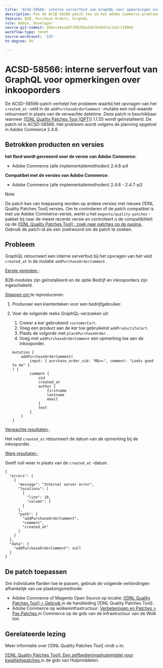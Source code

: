 ```yaml
---
title: 'ACSD-58566: interne serverfout van GraphQL voor opmerkingen over inkooporders'
description: Pas de ACSD-58566-patch toe om het Adobe Commerce-probleem te verhelpen, waarbij GraphQL een interne serverfout retourneert bij het opvragen van het ` created_at'-veld in de addPurchaseOrderComment-mutatie.
feature: B2B, Purchase Orders, GraphQL
role: Admin, Developer
source-git-commit: 3b8cc44ea8d71982b8a2eb76d9d7ec2a5c3180b0
workflow-type: tm+mt
source-wordcount: '335'
ht-degree: 0%

---
```


# ACSD-58566: interne serverfout van GraphQL voor opmerkingen over inkooporders

De ACSD-58566-patch verhelpt het probleem waarbij het opvragen van het `created_at` -veld in de `addPurchaseOrderComment` -mutatie een null-waarde retourneert in plaats van de verwachte datetime. Deze patch is beschikbaar wanneer [[!DNL Quality Patches Tool (QPT)]](/help/tools/quality-patches-tool/quality-patches-tool-to-self-serve-quality-patches.md) 1.1.55 wordt geïnstalleerd. De patch-id is ACSD-58566. Het probleem wordt volgens de planning opgelost in Adobe Commerce 2.4.8.

## Betrokken producten en versies

**het flard wordt gecreeerd voor de versie van Adobe Commerce:**

* Adobe Commerce (alle implementatiemethoden) 2.4.6-p4

**Compatibel met de versies van Adobe Commerce:**

* Adobe Commerce (alle implementatiemethoden) 2.4.6 - 2.4.7-p3

>[!NOTE]
>
>De patch kan van toepassing worden op andere versies met nieuwe [!DNL Quality Patches Tool] versies. Om te controleren of de patch compatibel is met uw Adobe Commerce-versie, werkt u het `magento/quality-patches` -pakket bij naar de meest recente versie en controleert u de compatibiliteit op de [[!DNL Quality Patches Tool] : zoek naar patches op de pagina ](https://experienceleague.adobe.com/tools/commerce-quality-patches/index.html) . Gebruik de patch-id als een zoekwoord om de patch te zoeken.

## Probleem

GraphQL retourneert een interne serverfout bij het opvragen van het veld `created_at` in de mutatie `addPurchaseOrderComment` .

<u> Eerste vereisten </u>:

B2B-modules zijn geïnstalleerd en de optie Bedrijf en inkooporders zijn ingeschakeld.

<u> Stappen om </u> te reproduceren:

1. Produceer een klantenteken voor een bedrijfgebruiker.
1. Voer de volgende reeks GraphQL-verzoeken uit:
   1. Creeer a *kar* gebruikend `customerCart`.
   1. Voeg een product aan de *kar* toe gebruikend `addProductsToCart`.
   1. Plaats de volgorde met `placePurchaseOrder` .
   1. Voeg met `addPurchaseOrderComment` een opmerking toe aan de inkooporder.

   ```
   mutation {
       addPurchaseOrderComment(
           input: { purchase_order_uid: "MQ==", comment: "Looks good to me" }
   ) {
           comment {
               uid
               created_at
               author {
                   firstname
                   lastname
                   email
               }
               text
           }
       }
   }
   ```

<u> Verwachte resultaten </u>:

Het veld `created_at` retourneert de datum van de opmerking bij de inkooporder.

<u> Ware resultaten </u>:

Geeft null weer in plaats van de `created_at` -datum.

```
{
  "errors": [
    {
      "message": "Internal server error",
      "locations": [
        {
          "line": 10,
          "column": 1
        }
      ],
      "path": [
        "addPurchaseOrderComment",
        "comment",
        "created_at"
      ]
    }
  ],
  "data": {
    "addPurchaseOrderComment": null
  }
}
```

## De patch toepassen

Om individuele flarden toe te passen, gebruik de volgende verbindingen afhankelijk van uw plaatsingsmethode:

* Adobe Commerce of Magento Open Source op locatie: [[!DNL Quality Patches Tool]  > Gebruik ](/help/tools/quality-patches-tool/usage.md) in de handleiding [!DNL Quality Patches Tool] .
* Adobe Commerce op wolkeninfrastructuur: [ Verbeteringen en Patches > Pas Patches ](https://experienceleague.adobe.com/docs/commerce-cloud-service/user-guide/develop/upgrade/apply-patches.html) in Commerce op de gids van de Infrastructuur van de Wolk toe.

## Gerelateerde lezing

Meer informatie over [!DNL Quality Patches Tool] vindt u in:

[[!DNL Quality Patches Tool]: Een zelfbedieningshulpmiddel voor kwaliteitspatches ](/help/tools/quality-patches-tool/quality-patches-tool-to-self-serve-quality-patches.md) in de gids van Hulpmiddelen.
